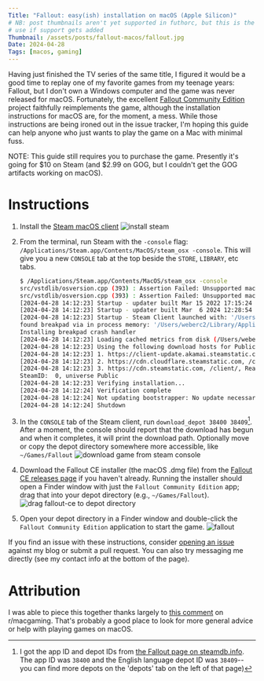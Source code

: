 ```yaml
---
Title: "Fallout: easy(ish) installation on macOS (Apple Silicon)"
# NB: post thumbnails aren't yet supported in futhorc, but this is the one to
# use if support gets added
Thumbnail: /assets/posts/fallout-macos/fallout.jpg
Date: 2024-04-28
Tags: [macos, gaming]
---
```


Having just finished the TV series of the same title, I figured it would be a
good time to replay one of my favorite games from my teenage years: Fallout,
but I don't own a Windows computer and the game was never released for macOS.
Fortunately, the excellent [Fallout Community Edition][fallout1-ce] project
faithfully reimplements the game, although the installation instructions for
macOS are, for the moment, a mess. While those instructions are being ironed
out in the issue tracker, I'm hoping this guide can help anyone who just wants
to play the game on a Mac with minimal fuss.

<!-- more -->

NOTE: This guide still requires you to purchase the game. Presently it's going
for $10 on Steam (and $2.99 on GOG, but I couldn't get the GOG artifacts
working on macOS).

# Instructions

1. Install the [Steam macOS client][install-steam] ![install steam](/assets/posts/fallout-macos/install-steam.png)

2. From the terminal, run Steam with the `-console` flag:
   `/Applications/Steam.app/Contents/MacOS/steam_osx -console`. This will give
   you a new `CONSOLE` tab at the top beside the `STORE`, `LIBRARY`, etc tabs.
   ```bash
   $ /Applications/Steam.app/Contents/MacOS/steam_osx -console
   src/vstdlib/osversion.cpp (393) : Assertion Failed: Unsupported macOS version 14.2.0
   src/vstdlib/osversion.cpp (393) : Assertion Failed: Unsupported macOS version 14.2.0
   [2024-04-28 14:12:23] Startup - updater built Mar 15 2022 17:15:24
   [2024-04-28 14:12:23] Startup - updater built Mar  6 2024 12:28:54
   [2024-04-28 14:12:23] Startup - Steam Client launched with: '/Users/weberc2/Library/Application Support/Steam/Steam.AppBundle/Steam/Contents/MacOS/steam_osx' '-console'
   found breakpad via in process memory: '/Users/weberc2/Library/Application Support/Steam/Steam.AppBundle/Steam/Contents/MacOS/Frameworks/Breakpad.framework/Versions/A/Resources'
   Installing breakpad crash handler
   [2024-04-28 14:12:23] Loading cached metrics from disk (/Users/weberc2/Library/Application Support/Steam/Steam.AppBundle/Steam/Contents/MacOS/package/steam_client_metrics.bin)
   [2024-04-28 14:12:23] Using the following download hosts for Public, Realm steamglobal
   [2024-04-28 14:12:23] 1. https://client-update.akamai.steamstatic.com, /, Realm 'steamglobal', weight was 1000, source = 'update_hosts_cached.vdf'
   [2024-04-28 14:12:23] 2. https://cdn.cloudflare.steamstatic.com, /client/, Realm 'steamglobal', weight was 1, source = 'update_hosts_cached.vdf'
   [2024-04-28 14:12:23] 3. https://cdn.steamstatic.com, /client/, Realm 'steamglobal', weight was 1, source = 'baked in'
   SteamID:  0, universe Public
   [2024-04-28 14:12:23] Verifying installation...
   [2024-04-28 14:12:24] Verification complete
   [2024-04-28 14:12:24] Not updating bootstrapper: No update necessary: current version 4.0, package version 4.0
   [2024-04-28 14:12:24] Shutdown
   ```

3. In the `CONSOLE` tab of the Steam client, run `download_depot 38400
   38409`[^1]. After a moment, the console should report that the download has
   begun and when it completes, it will print the download path. Optionally
   move or copy the depot directory somewhere more accessible, like
   `~/Games/Fallout` ![download game from steam
   console](/assets/posts/fallout-macos/steam-console.png)

4. Download the Fallout CE installer (the macOS .dmg file) from the [Fallout CE
   releases page][fallout1-ce-releases] if you haven't already. Running the
   installer should open a Finder window with just the `Fallout Community
   Edition` app; drag that into your depot directory (e.g., `~/Games/Fallout`).
   ![drag fallout-ce to depot
   directory](/assets/posts/fallout-macos/fallout-ce-installer.png)

5. Open your depot directory in a Finder window and double-click the `Fallout
   Community Edition` application to start the game.
   ![fallout](/assets/posts/fallout-macos/fallout.jpg)

If you find an issue with these instructions, consider [opening an
issue](https://github.com/weberc2/blog/issues) against my blog or submit a pull
request. You can also try messaging me directly (see my contact info at the
bottom of the page).

# Attribution

I was able to piece this together thanks largely to [this comment][macgaming]
on r/macgaming. That's probably a good place to look for more general advice or
help with playing games on macOS.

[^1]: I got the app ID and depot IDs from [the Fallout page on
    steamdb.info](https://steamdb.info/app/38400/). The app ID was `38400` and
    the English language depot ID was `38409`--you can find more depots on the
    'depots' tab on the left of that page)

[steam-db-fallout]: https://steamdb.info/app/38400/
[install-steam]: https://store.steampowered.com/about/
[macgaming]: https://www.reddit.com/r/macgaming/comments/2idpsc/comment/kk4z69a/
[fallout1-ce]: https://github.com/alexbatalov/fallout1-ce
[fallout1-ce-releases]: https://github.com/alexbatalov/fallout1-ce/releases

